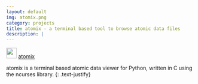```yaml
---
layout: default
img: atomix.png
category: projects
title: atomix - a terminal based tool to browse atomic data files
description: |
---
```


<img src="https://github.githubassets.com/images/modules/logos_page/GitHub-Mark.png" alt="" width="28"/> [atomix](https://github.com/saultyevil/atomix)

atomix is a terminal based atomic data viewer for Python, written in C using
the ncurses library.
{: .text-justify}
